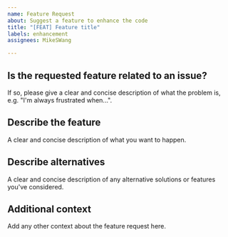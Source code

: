 ```yaml
---
name: Feature Request
about: Suggest a feature to enhance the code
title: "[FEAT] Feature title"
labels: enhancement
assignees: MikeSWang

---
```


## Is the requested feature related to an issue?

If so, please give a clear and concise description of what the problem is,
e.g. "I'm always frustrated when...".


## Describe the feature

A clear and concise description of what you want to happen.


## Describe alternatives

A clear and concise description of any alternative solutions or features
you've considered.


## Additional context

Add any other context about the feature request here.
